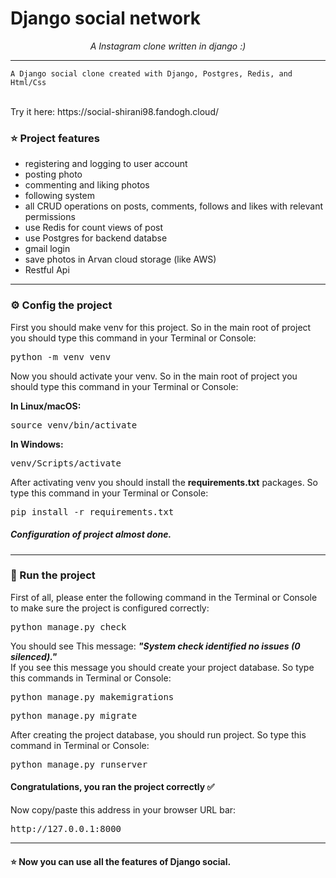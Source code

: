 # Django social network


    
  <p align="center">
    <i>
A Instagram clone written in django :)
    </i>
  </p>
  
  <hr>
</p>

<p>


    A Django social clone created with Django, Postgres, Redis, and Html/Css
 <br>
Try it here: https://social-shirani98.fandogh.cloud/
</p>

<h3>
⭐️ Project features 
</h3>

<ul>
  <li>
registering and logging to user account  </li>
  <li>
posting photo  </li>
  <li>
commenting and liking photos  </li>
  <li>
following system  </li>
  <li>
   all CRUD operations on posts, comments, follows and likes with relevant permissions
  </li>
  <li>
    use Redis for count views of post
  </li>
  <li>
    use Postgres for backend databse
  </li>
  <li>
    gmail login
  </li>
  <li>
    save photos in Arvan cloud storage (like AWS)
  </li>
  <li>
    Restful Api
  </li>
</ul>

<hr>

<h3>
⚙️ Config the project
</h3>

<p>
First you should make venv for this project.
So in the main root of project you should type this command in your Terminal or Console: 
</p>
<pre>
python -m venv venv
</pre>
<p>
Now you should activate your venv.
So in the main root of project you should type this command in your Terminal or Console: 
</p>
<b>
In Linux/macOS:
</b>
<pre>
source venv/bin/activate
</pre>
<b>
In Windows:
</b>
<pre>
venv/Scripts/activate
</pre>

<p>
After activating venv you should install the <b>requirements.txt</b> packages. So type this command in your Terminal or Console: 
</p>
<pre>
pip install -r requirements.txt
</pre>
<h5>
Configuration of project almost done.
</h5>

<hr>

<h3>
🏁 Run the project
</h3>
<p>
First of all, please enter the following command in the Terminal or Console to make sure the project is configured correctly:
</p>
<pre>
python manage.py check
</pre>
<p>
You should see This message:
  <strong>
    <i>
      "System check identified no issues (0 silenced)."
    </i>
  </strong>
  <br>
  If you see this message you should create your project database. So type this commands in Terminal or Console:
</p>

<pre>
python manage.py makemigrations
</pre>
<pre>
python manage.py migrate
</pre>

<p>
After creating the project database, you should run project. So type this command in Terminal or Console:
</p>
<pre>
python manage.py runserver
</pre>

<h4>
Congratulations, you ran the project correctly ✅
</h4>

<p>
Now copy/paste this address in your browser URL bar:
</p>
<pre>
http://127.0.0.1:8000
</pre>

<hr>

<h4>
⭐️ Now you can use all the features of Django social.
</h4>



